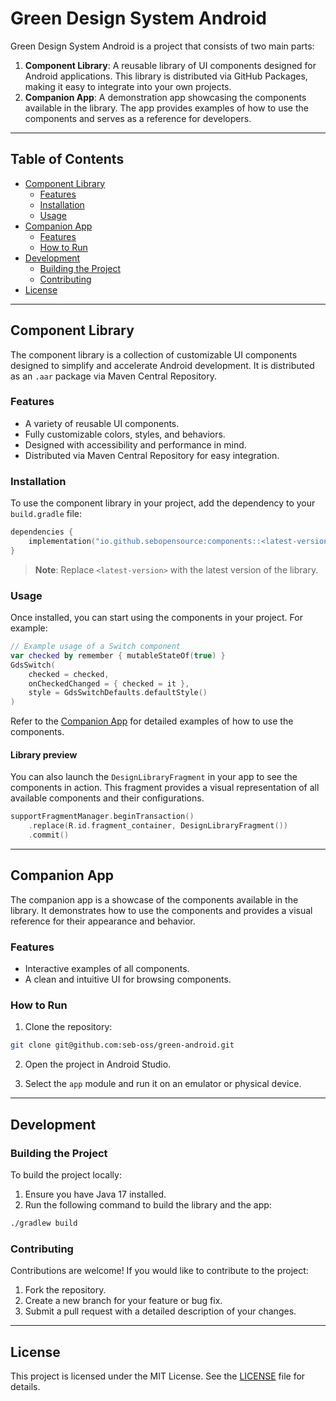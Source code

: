 # Green Design System Android

Green Design System Android is a project that consists of two main parts:

1. **Component Library**: A reusable library of UI components designed for Android applications. This library is distributed via GitHub Packages, making it easy to integrate into your own projects.
2. **Companion App**: A demonstration app showcasing the components available in the library. The app provides examples of how to use the components and serves as a reference for developers.

---

## Table of Contents

- [Component Library](#component-library)
  - [Features](#features)
  - [Installation](#installation)
  - [Usage](#usage)
- [Companion App](#companion-app)
  - [Features](#features-1)
  - [How to Run](#how-to-run)
- [Development](#development)
  - [Building the Project](#building-the-project)
  - [Contributing](#contributing)
- [License](#license)

---

## Component Library

The component library is a collection of customizable UI components designed to simplify and accelerate Android development. It is distributed as an `.aar` package via Maven Central Repository.

### Features

- A variety of reusable UI components.
- Fully customizable colors, styles, and behaviors.
- Designed with accessibility and performance in mind.
- Distributed via Maven Central Repository for easy integration.

### Installation

To use the component library in your project, add the dependency to your `build.gradle` file:

```kotlin
dependencies { 
    implementation("io.github.sebopensource:components::<latest-version>")
}
```

> **Note**: Replace `<latest-version>` with the latest version of the library. 

### Usage

Once installed, you can start using the components in your project. For example:

```kotlin
// Example usage of a Switch component
var checked by remember { mutableStateOf(true) }
GdsSwitch(
    checked = checked,
    onCheckedChanged = { checked = it },
    style = GdsSwitchDefaults.defaultStyle()
)
```

Refer to the [Companion App](#companion-app) for detailed examples of how to use the components.

#### Library preview

You can also launch the `DesignLibraryFragment` in your app to see the components in action. 
This fragment provides a visual representation of all available components and their configurations.


```kotlin
supportFragmentManager.beginTransaction()
    .replace(R.id.fragment_container, DesignLibraryFragment())
    .commit()
```

---

## Companion App

The companion app is a showcase of the components available in the library. It demonstrates how to use the components and provides a visual reference for their appearance and behavior.

### Features

- Interactive examples of all components.
- A clean and intuitive UI for browsing components.

### How to Run

1. Clone the repository:

```bash
git clone git@github.com:seb-oss/green-android.git
```

2. Open the project in Android Studio.

3. Select the `app` module and run it on an emulator or physical device.

---

## Development

### Building the Project

To build the project locally:

1. Ensure you have Java 17 installed.
2. Run the following command to build the library and the app:

```bash
./gradlew build
```

### Contributing

Contributions are welcome! If you would like to contribute to the project:

1. Fork the repository.
2. Create a new branch for your feature or bug fix.
3. Submit a pull request with a detailed description of your changes.

---

## License

This project is licensed under the MIT License. See the [LICENSE](LICENSE) file for details.